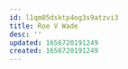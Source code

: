 ```yaml
---
id: l1qm05dsktp4og3s9atzvi3
title: Roe V Wade
desc: ''
updated: 1656720191249
created: 1656720191249
---
```


